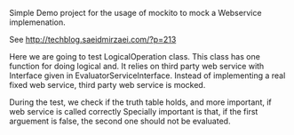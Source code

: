 Simple Demo project for the usage of mockito to mock a Webservice implemenation.

See http://techblog.saeidmirzaei.com/?p=213



Here we are going to test LogicalOperation class. This class has one function for doing logical and.
It relies on  third party web service with Interface given in EvaluatorServiceInterface.
Instead of implementing a real fixed web service, third party web service is mocked.

During the test, we check if the truth table holds, and more important, if web service is called correctly
Specially important is that, if the first arguement is false, the second one should not be evaluated.  
